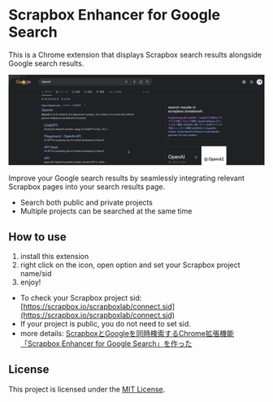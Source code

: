 # Scrapbox Enhancer for Google Search

This is a Chrome extension that displays Scrapbox search results alongside Google search results.

![screenshot](screenshot.png)

Improve your Google search results by seamlessly integrating relevant Scrapbox pages into your search results page.

- Search both public and private projects
- Multiple projects can be searched at the same time

## How to use

1. install this extension
2. right click on the icon, open option and set your Scrapbox project name/sid
3. enjoy!

- To check your Scrapbox project sid: [https://scrapbox.io/scrapboxlab/connect.sid](https://scrapbox.io/scrapboxlab/connect.sid)
- If your project is public, you do not need to set sid.
- more details: [ScrapboxとGoogleを同時検索するChrome拡張機能「Scrapbox Enhancer for Google Search」を作った](https://www.satoooh.org/blog/create-scrapbox-chrome-extension)

## License

This project is licensed under the [MIT License](LICENSE).

